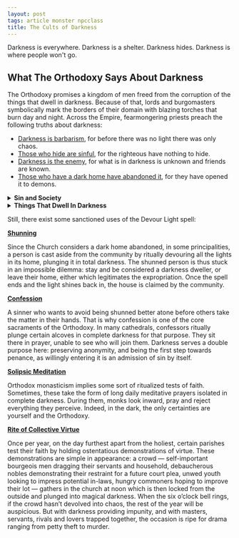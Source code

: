 ```yaml
---
layout: post
tags: article monster npcclass
title: The Cults of Darkness
---
```


Darkness is everywhere. Darkness is a shelter. Darkness hides. Darkness is where people won't go.

## What The Orthodoxy Says About Darkness

The Orthodoxy promises a kingdom of men freed from the corruption of the things that dwell in darkness. Because of that, lords and burgomasters symbolically mark the borders of their domain with blazing torches that burn day and night. Across the Empire, fearmongering priests preach the following truths about darkness:

- <ins>Darkness is barbarism</ins>, for before there was no light there was only chaos.
- <ins>Those who hide are sinful</ins>, for the righteous have nothing to hide.
- <ins>Darkness is the enemy</ins>, for what is in darkness is unknown and friends are known. 
- <ins>Those who have a dark home have abandoned it</ins>, for they have opened it to demons.

<details markdown="1">
<summary><b>Sin and Society</b></summary>
Communities harboring sin know misery for they are forsaken by the Authority. Hence, one’s sins are the whole parish’s business. Sins are to be appropriately atoned for and unrepentant sinners shunned or executed to preserve the Authority’s favour.
</details>


<details markdown="1">
<summary><b>Things That Dwell In Darkness</b></summary>
For the reasons listed above, a pious person should distrust, fear and fight things that dwell in the dark. This concept is not clearly defined in the Holy Texts, but, over the centuries, the Church has interpreted it as including such things as people who do business after sunset, nocturnal animals, humanoids with darkvision, aquatic creatures, the undead, people who live underground, winter, and people who have been incarcerated.
</details>

Still, there exist some sanctioned uses of the Devour Light spell:

<ins>**Shunning**</ins>

Since the Church considers a dark home abandoned, in some principalities, a person is cast aside from the community by ritually devouring all the lights in its home, plunging it in total darkness. The shunned person is thus stuck in an impossible dilemma: stay and be considered a darkness dweller, or leave their home, either which legitimates the expropriation. Once the spell ends and the light shines back in, the house is claimed by the community.

<ins>**Confession**</ins>

A sinner who wants to avoid being shunned better atone before others take the matter in their hands. That is why confession is one of the core sacraments of the Orthodoxy. In many cathedrals, confessors ritually plunge certain alcoves in complete darkness for that purpose. They sit there in prayer, unable to see who will join them. Darkness serves a double purpose here: preserving anonymity, and being the first step towards penance, as willingly entering it is an admission of sin by itself.

<ins>**Solipsic Meditation**</ins>

Orthodox monasticism implies some sort of ritualized tests of faith. Sometimes, these take the form of long daily meditative prayers isolated in complete darkness. During them, monks look inward, pray and reject everything they perceive. Indeed, in the dark, the only certainties are yourself and the Orthodoxy. 

<ins>**Rite of Collective Virtue**</ins>

Once per year, on the day furthest apart from the holiest, certain parishes test their faith by holding ostentatious demonstrations of virtue. These demonstrations are simple in appearance: a crowd — self-important bourgeois men dragging their servants and household, debaucherous nobles demonstrating their restraint for a future court plea, unwed youth looking to impress potential in-laws, hungry commoners hoping to improve their lot — gathers in the church at noon which is then locked from the outside and plunged into magical darkness. When the six o’clock bell rings, if the crowd hasn’t devolved into chaos, the rest of the year will be auspicious. But with darkness providing impunity, and with masters, servants, rivals and lovers trapped together, the occasion is ripe for drama ranging from petty theft to murder.
